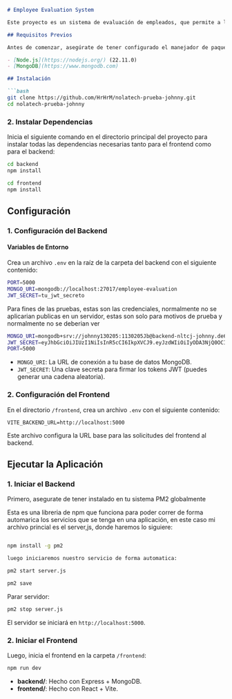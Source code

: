 

```markdown
# Employee Evaluation System

Este proyecto es un sistema de evaluación de empleados, que permite a los administradores y evaluadores gestionar las evaluaciones de los empleados, ver detalles y generar informes.

## Requisitos Previos

Antes de comenzar, asegúrate de tener configurado el manejador de paquetes y la base de datos configurada

- [Node.js](https://nodejs.org/) (22.11.0)
- [MongoDB](https://www.mongodb.com)

## Instalación

```bash 
git clone https://github.com/HrHrM/nolatech-prueba-johnny.git
cd nolatech-prueba-johnny
```

### 2. Instalar Dependencias

Inicia el siguiente comando en el directorio principal del proyecto para instalar todas las dependencias necesarias tanto para el frontend como para el backend:

```bash
cd backend
npm install
```

```bash
cd frontend
npm install
```


## Configuración

### 1. Configuración del Backend

#### Variables de Entorno

Crea un archivo `.env` en la raíz de la carpeta del backend con el siguiente contenido:

```bash
PORT=5000
MONGO_URI=mongodb://localhost:27017/employee-evaluation
JWT_SECRET=tu_jwt_secreto
```

Para fines de las pruebas, estas son las credenciales, normalmente no se aplicarian publicas en un servidor, estas son solo para motivos de prueba y normalmente no se deberian ver

```bash
MONGO_URI=mongodb+srv://johnny130205:1130205Jb@backend-nltcj-johnny.de6pi.mongodb.net/backend-nltcj-johnny
JWT_SECRET=eyJhbGciOiJIUzI1NiIsInR5cCI6IkpXVCJ9.eyJzdWIiOiIyODA3NjQ0OCIsIm5hbWUiOiJHYWJyaWVsIENhcnZhamFsIiwiaWF0IjoxNTE2MjM5MDIyfQ._viERjz1WgodHQybkqVA0FevspGkiWMxLOY7vk0Yqlo
PORT=5000

```

- `MONGO_URI`: La URL de conexión a tu base de datos MongoDB.
- `JWT_SECRET`: Una clave secreta para firmar los tokens JWT (puedes generar una cadena aleatoria).

### 2. Configuración del Frontend

En el directorio `/frontend`, crea un archivo `.env` con el siguiente contenido:

```env
VITE_BACKEND_URL=http://localhost:5000
```

Este archivo configura la URL base para las solicitudes del frontend al backend.

## Ejecutar la Aplicación

### 1. Iniciar el Backend

Primero, asegurate de tener instalado en tu sistema PM2 globalmente

Esta es una libreria de npm que funciona para poder correr de forma automarica los servicios que se tenga en una aplicación, en este caso mi archivo princial es el server,js, donde haremos lo siguiere:


```bash

npm install -g pm2

luego iniciaremos nuestro servicio de forma automatica:

pm2 start server.js

pm2 save

```

Parar servidor: 

```bash
pm2 stop server.js

```

El servidor se iniciará en `http://localhost:5000`.

### 2. Iniciar el Frontend

Luego, inicia el frontend en la carpeta `/frontend`:

```bash
npm run dev
```


- **backend/**: Hecho con Express + MongoDB.
- **frontend/**: Hecho con React + Vite.

